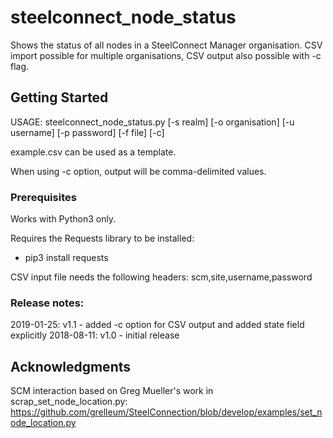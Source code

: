 # steelconnect_node_status
Shows the status of all nodes in a SteelConnect Manager organisation. CSV import possible for multiple organisations, CSV output also possible with -c flag.

## Getting Started
USAGE:
    steelconnect_node_status.py [-s realm] [-o organisation] [-u username] [-p password] [-f file] [-c]

example.csv can be used as a template.

When using -c option, output will be comma-delimited values.

### Prerequisites
Works with Python3 only.

Requires the Requests library to be installed:
- pip3 install requests

CSV input file needs the following headers:
    scm,site,username,password

### Release notes:
2019-01-25: v1.1 - added -c option for CSV output and added state field explicitly
2018-08-11: v1.0 - initial release

## Acknowledgments
SCM interaction based on Greg Mueller's work in scrap_set_node_location.py:
https://github.com/grelleum/SteelConnection/blob/develop/examples/set_node_location.py